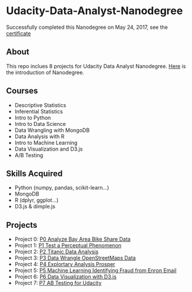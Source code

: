 # Udacity-Data-Analyst-Nanodegree

Successfully completed this Nanodegree on May 24, 2017, see the [certificate](https://drive.google.com/file/d/0B1_9KVZI9SLVTkdKN1J4M2FhS3M/view?usp=sharing)

## About
This repo inclues 8 projects for Udacity Data Analyst Nanodegree. [Here](https://www.udacity.com/course/data-analyst-nanodegree--nd002) is the introduction of Nanodegree.

## Courses
* Descriptive Statistics
* Inferential Statistics
* Intro to Python
* Intro to Data Science
* Data Wrangling with MongoDB
* Data Analysis with R
* Intro to Machine Learning
* Data Visualization and D3.js
* A/B Testing

## Skills Acquired
* Python (numpy, pandas, scikit-learn...)
* MongoDB
* R (dplyr, ggplot...)
* D3.js & dimple.js

## Projects
* Project 0: [P0 Analyze Bay Area Bike Share Data](https://github.com/Ruofei29/Udacity-Data-Analyst-Nanodegree/tree/master/P0%20Analyze%20Bay%20Area%20Bike%20Share%20Data)
* Project 1: [P1 Test a Perceptual Phenomenon](https://github.com/Ruofei29/Udacity-Data-Analyst-Nanodegree/tree/master/P1%20Test%20a%20Perceptual%20Phenomenon)
* Project 2: [P2 Titanic Data Analysis](https://github.com/Ruofei29/Udacity-Data-Analyst-Nanodegree/tree/master/P2%20Titanic%20Data%20Analysis)
* Project 3: [P3 Data Wrangle OpenStreetMaps Data](https://github.com/Ruofei29/Udacity-Data-Analyst-Nanodegree/tree/master/P3%20Data%20Wrangle%20OpenStreetMaps%20Data)
* Project 4: [P4 Explortary Analysis Prosper](https://github.com/Ruofei29/Udacity-Data-Analyst-Nanodegree/tree/master/P4%20Explortary%20Analysis%20Prosper)
* Project 5: [P5 Machine Learning Identifying Fraud from Enron Email](https://github.com/Ruofei29/Udacity-Data-Analyst-Nanodegree/tree/master/P5%20Machine%20Learning%20Identifying%20Fraud%20from%20Enron%20Email)
* Project 6: [P6 Data Visualization with D3.js](https://github.com/Ruofei29/Udacity-Data-Analyst-Nanodegree/tree/master/P6%20Data%20Visualization%20with%20D3.js)
* Project 7: [P7 AB Testing for Udacity](https://github.com/Ruofei29/Udacity-Data-Analyst-Nanodegree/tree/master/P7%20AB%20Testing%20for%20Udacity)

